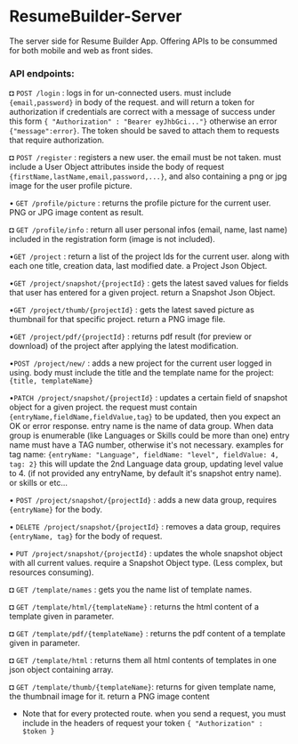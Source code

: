 # ResumeBuilder-Server
The server side for Resume Builder App. Offering APIs to be consummed for both mobile and web as front sides.

### API endpoints:
◘ `POST /login` : logs in for un-connected users. must include `{email,password}` in body of the request. and will return a token for authorization if credentials are correct with a message of success under this form `{
"Authorization" : "Bearer eyJhbGci..."}` otherwise an error `{"message":error}`. The token should be saved to attach them to requests that require authorization.

◘ `POST /register` : registers a new user. the email must be not taken. must include a User Object attributes inside the body of request `{firstName,lastName,email,password,...}`, and also containing a png or jpg image for the user profile picture.

• `GET /profile/picture` : returns the profile picture for the current user. PNG or JPG image content as result.

◘ `GET /profile/info` : return all user personal infos (email, name, last name) included in the registration form (image is not included).

•`GET /project` : return a list of the project Ids for the current user. along with each one title, creation data, last modified date. a Project Json Object. 

•`GET /project/snapshot/{projectId}` : gets the latest saved values for fields that user has entered for a given project. return a Snapshot Json Object.

•`GET /project/thumb/{projectId}` : gets the latest saved picture as thumbnail for that specific project. return a PNG image file.

•`GET /project/pdf/{projectId}` : returns pdf result (for preview or download) of the project after applying the latest modification.

•`POST /project/new/` : adds a new project for the current user logged in using. body must include the title and the template name for the project:  `{title, templateName}`

•`PATCH /project/snapshot/{projectId}` : updates a certain field of snapshot object for a given project. the request must contain `{entryName,fieldName,fieldValue,tag}` to be updated, then you expect an OK or error response. 
entry name is the name of data group. When data group is enumerable (like Languages or Skills could be more than one) entry name must have a TAG number, otherwise it's not necessary.
examples for tag name: `{entryName: "Language", fieldName: "level", fieldValue: 4, tag: 2}` this will update the 2nd Language data group, updating level value to 4. (if not provided any entryName, by default it's snapshot entry name).
or skills or etc...  

• `POST /project/snapshot/{projectId}` : adds a new data group, requires `{entryName}` for the body.

• `DELETE /project/snapshot/{projectId}` : removes a data group, requires `{entryName, tag}` for the body of request.

• `PUT /project/snapshot/{projectId}` : updates the whole snapshot object with all current values. require a Snapshot Object type. (Less complex, but resources consuming).

◘ `GET /template/names` :  gets you the name list of template names.

◘ `GET /template/html/{templateName}` : returns the html content of a template given in parameter.

◘ `GET /template/pdf/{templateName}` : returns the pdf content of a template given in parameter.

◘ `GET /template/html` : returns them all html contents of templates in one json object containing array. 

◘ `GET /template/thumb/{templateName}`: returns for given template name, the thumbnail image for it. return a PNG image content

- Note that for every protected route. when you send a request, you must include in the headers of request your token `{ "Authorization" : $token }` 